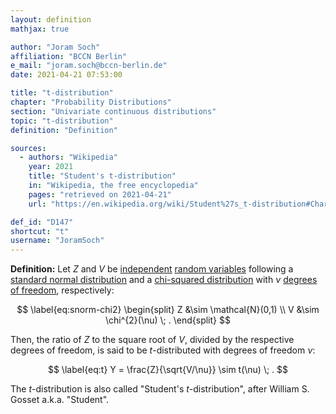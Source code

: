 ```yaml
---
layout: definition
mathjax: true

author: "Joram Soch"
affiliation: "BCCN Berlin"
e_mail: "joram.soch@bccn-berlin.de"
date: 2021-04-21 07:53:00

title: "t-distribution"
chapter: "Probability Distributions"
section: "Univariate continuous distributions"
topic: "t-distribution"
definition: "Definition"

sources:
  - authors: "Wikipedia"
    year: 2021
    title: "Student's t-distribution"
    in: "Wikipedia, the free encyclopedia"
    pages: "retrieved on 2021-04-21"
    url: "https://en.wikipedia.org/wiki/Student%27s_t-distribution#Characterization"

def_id: "D147"
shortcut: "t"
username: "JoramSoch"
---
```



**Definition:** Let $Z$ and $V$ be [independent](/D/ind) [random variables](/D/rvar) following a [standard normal distribution](/D/snorm) and a [chi-squared distribution](/D/chi2) with $\nu$ [degrees of freedom](/D/dof), respectively:

$$ \label{eq:snorm-chi2}
\begin{split}
Z &\sim \mathcal{N}(0,1) \\
V &\sim \chi^{2}(\nu) \; .
\end{split}
$$

Then, the ratio of $Z$ to the square root of $V$, divided by the respective degrees of freedom, is said to be $t$-distributed with degrees of freedom $\nu$:

$$ \label{eq:t}
Y = \frac{Z}{\sqrt{V/\nu}} \sim t(\nu) \; .
$$

The $t$-distribution is also called "Student's $t$-distribution", after William S. Gosset a.k.a. "Student".